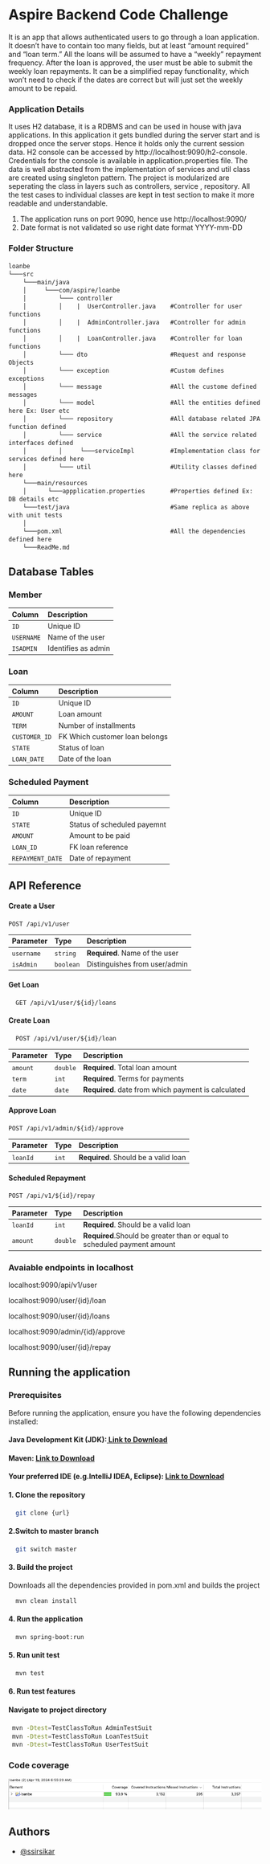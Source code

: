 
# Aspire Backend Code Challenge

It is an app that allows authenticated users to go through a loan application. It doesn’t have to contain too many fields, but at least “amount
required” and “loan term.” All the loans will be assumed to have a “weekly” repayment frequency.
After the loan is approved, the user must be able to submit the weekly loan repayments. It can be a simplified repay functionality, which won’t
need to check if the dates are correct but will just set the weekly amount to be repaid.

### Application Details
It uses H2 database, it is a RDBMS and can be used in house with java applications. In this application it gets bundled during the server start and is dropped once the server stops. Hence it holds only the current session data. H2 console can be accessed by http://localhost:9090/h2-console. Credentials for the console is available in application.properties file. The data is well abstracted from the implementation of services and util class are created using singleton pattern. The project is modularized are seperating the class in layers such as controllers, service , repository. All the test cases to individual classes are kept in test section to make it more readable and understandable.

1. The application runs on port 9090, hence use  http://localhost:9090/
2. Date format is not validated so use right date format YYYY-mm-DD 


### Folder Structure
```
loanbe  
└───src
    └───main/java
    │     └───com/aspire/loanbe
    │         └─── controller
    │         │    |  UserController.java    #Controller for user functions
    │         │    |  AdminController.java   #Controller for admin functions
    │         │    |  LoanController.java    #Controller for loan functions
    │         └─── dto                       #Request and response Objects 
    │         └─── exception                 #Custom defines exceptions   
    │         └─── message                   #All the custome defined messages         
    │         └─── model                     #All the entities defined here Ex: User etc 
    │         └─── repository                #All database related JPA function defined 
    │         └─── service                   #All the service related interfaces defined
    │         │     └───serviceImpl          #Implementation class for services defined here
    │         └─── util                      #Utility classes defined here         
    └───main/resources
    │      └───appplication.properties       #Properties defined Ex: DB details etc         
    └───test/java                            #Same replica as above with unit tests 
    │ 
    └───pom.xml                              #All the dependencies defined here
    └───ReadMe.md
```


## Database Tables
### Member
| Column |Description |
| :-------- |  :------------------------- |
| `ID` | Unique ID  |
| `USERNAME` | Name of the user |
| `ISADMIN` | Identifies as admin  |

### Loan
| Column |Description |
| :-------- |  :------------------------- |
| `ID` | Unique ID  |
| `AMOUNT` | Loan amount  |
| `TERM` | Number of installments  |
| `CUSTOMER_ID` | FK Which customer loan belongs |
| `STATE` | Status of loan |
| `LOAN_DATE` | Date of the loan |


### Scheduled Payment
| Column |Description |
| :-------- |  :------------------------- |
| `ID` | Unique ID  |
 `STATE` | Status of scheduled payemnt |
 | `AMOUNT` | Amount to be paid |
 | `LOAN_ID` | FK loan reference |
 | `REPAYMENT_DATE` | Date of repayment |

## API Reference

#### Create a User

```http
POST /api/v1/user
```

| Parameter | Type     | Description                |
| :-------- | :------- | :------------------------- |
| `username` | `string` | **Required**. Name of the user |
| `isAdmin` | `boolean` | Distinguishes from user/admin |

#### Get Loan
```http
  GET /api/v1/user/${id}/loans
```

#### Create Loan

```http
  POST /api/v1/user/${id}/loan
```

| Parameter | Type     | Description                       |
| :-------- | :------- | :-------------------------------- |
| `amount`      | `double` | **Required**. Total loan amount |
| `term`      | `int` | **Required**. Terms for payments |
| `date`      | `date` | **Required**. date from which payment is calculated |

#### Approve Loan

```http
POST /api/v1/admin/${id}/approve
```

| Parameter | Type     | Description                |
| :-------- | :------- | :------------------------- |
| `loanId` | `int` | **Required**. Should be a valid loan |


#### Scheduled Repayment

```http
POST /api/v1/${id}/repay
```

| Parameter | Type     | Description                |
| :-------- | :------- | :------------------------- |
| `loanId` | `int` | **Required**. Should be a valid loan |
| `amount` | `double` | **Required**.Should be greater than or equal to scheduled payment amount|

### Avaiable endpoints in localhost
localhost:9090/api/v1/user 

localhost:9090/user/{id}/loan 

localhost:9090/user/{id}/loans

localhost:9090/admin/{id}/approve

localhost:9090/user/{id}/repay

## Running the application

### Prerequisites

Before running the application, ensure you have the following dependencies installed:
#### Java Development Kit (JDK):[ Link to Download](https://www.oracle.com/in/java/technologies/javase/javase8-archive-downloads.html)
#### Maven:  [ Link to Download](https://maven.apache.org/install.html)
#### Your preferred IDE (e.g.IntelliJ IDEA, Eclipse): [ Link to Download](https://spring.io/tools/) 

#### 1. Clone the repository 
```bash
  git clone {url}
```
#### 2.Switch to master branch
```bash
  git switch master
```
#### 3. Build the project
Downloads all the dependencies provided in pom.xml and builds the project
```bash
  mvn clean install
```
#### 4. Run the application
```bash
  mvn spring-boot:run
```
#### 5. Run unit test
```bash
  mvn test
```
#### 6. Run test features
#### Navigate to project directory
```bash
 mvn -Dtest=TestClassToRun AdminTestSuit
 mvn -Dtest=TestClassToRun LoanTestSuit
 mvn -Dtest=TestClassToRun UserTestSuit
```
### Code coverage
<img src="src\main\resources\static\Coverage.png"/>

## Authors

- [@ssirsikar](https://www.linkedin.com/in/suraj-sirsikar-40670a102/)




